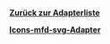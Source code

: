 [**Zurück zur Adapterliste**](/adapterref/adapterliste.md)

[**Icons-mfd-svg-Adapter**](/adapterref/docs/iobroker.icons-mfd-svg/de/README.md)